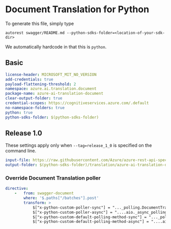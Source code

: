 # Document Translation for Python

To generate this file, simply type

```
autorest swagger/README.md --python-sdks-folder=<location-of-your-sdk-dir>
```

We automatically hardcode in that this is `python`.

## Basic

```yaml
license-header: MICROSOFT_MIT_NO_VERSION
add-credentials: true
payload-flattening-threshold: 2
namespace: azure.ai.translation.document
package-name: azure-ai-translation-document
clear-output-folder: true
credential-scopes: https://cognitiveservices.azure.com/.default
no-namespace-folders: true
python: true
python-sdks-folder: $(python-sdks-folder)
```


## Release 1.0

These settings apply only when `--tag=release_1_0` is specified on the command line.

``` yaml $(tag) == 'release_1_0'
input-file: https://raw.githubusercontent.com/Azure/azure-rest-api-specs/master/specification/cognitiveservices/data-plane/TranslatorText/stable/v1.0/TranslatorBatch.json
output-folder: $(python-sdks-folder)/translation/azure-ai-translation-document/azure/ai/translation/document/_generated/
```


### Override Document Translation poller

``` yaml
directive:
    -   from: swagger-document
        where: '$.paths["/batches"].post'
        transform: >
            $["x-python-custom-poller-sync"] = "..._polling.DocumentTranslationLROPoller";
            $["x-python-custom-poller-async"] = "....aio._async_polling.AsyncDocumentTranslationLROPoller";
            $["x-python-custom-default-polling-method-sync"] = "..._polling.DocumentTranslationLROPollingMethod";
            $["x-python-custom-default-polling-method-async"] = "....aio._async_polling.AsyncDocumentTranslationLROPollingMethod";
```